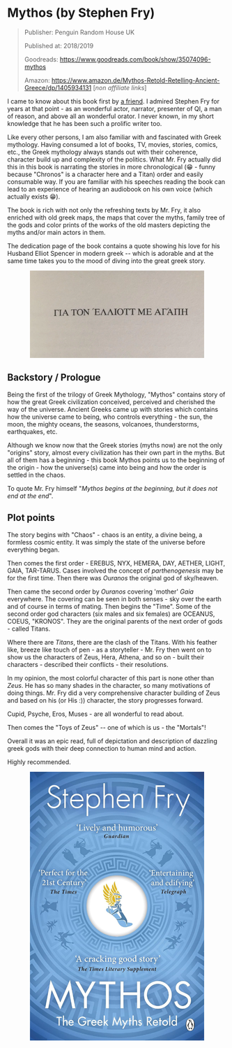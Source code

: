 # Mythos (by Stephen Fry)

> Publisher: Penguin Random House UK
> 
> Published at: 2018/2019
> 
> Goodreads: https://www.goodreads.com/book/show/35074096-mythos
> 
> Amazon: https://www.amazon.de/Mythos-Retold-Retelling-Ancient-Greece/dp/1405934131 [_non affiliate links_]
> 


I came to know about this book first by  <a href="https://www.goodreads.com/user/show/14574596-jobaer-chowdhury">a friend</a>. I admired Stephen Fry for years at that point - as an wonderful actor, narrator, presenter of QI, a man of reason, and above all an wonderful orator. I never known, in my short knowledge that he has been such a prolific writer too.


Like every other persons, I am also familiar with and fascinated with Greek mythology. Having consumed a lot of books, TV, movies, stories, comics, etc., the Greek mythology always stands out with their coherence, character build up and complexity of the politics. What Mr. Fry actually did this in this book is narrating the stories in more chronological (😁 - funny because "Chronos" is a character here and a Titan) order and easily consumable way. If you are familiar with his speeches reading the book can lead to an experience of hearing an audiobook on his own voice (which actually exists 😁).


The book is rich with not only the refreshing texts by Mr. Fry, it also enriched with old greek maps, the maps that cover the myths, family tree of the gods and color prints of the works of the old masters depicting the myths and/or main actors in them.

The dedication page of the book contains a quote showing his love for his Husband Elliot Spencer in modern greek -- which is adorable and at the same time takes you to the mood of diving into the great greek story.
<p align="center">
  <img src='../css/dedication.png' width='400' height='200'/>
</p>

## Backstory / Prologue
Being the first of the trilogy of Greek Mythology, "Mythos" contains story of how the great Greek civilization conceived, perceived and cherished the way of the universe. Ancient Greeks came up with stories which contains how the universe came to being, who controls everything - the sun, the moon, the mighty oceans, the seasons, volcanoes, thunderstorms, earthquakes, etc. 

Although we know now that the Greek stories (myths now) are not the only "origins" story, almost every civilization has their own part in the myths. But all of them has a beginning - this book Mythos points us to the beginning of the origin - how the universe(s) came into being and how the order is settled in the chaos. 

To quote Mr. Fry himself "_Mythos begins at the beginning, but it does not end at the end_".

## Plot points
The story begins with "Chaos" - chaos is an entity, a divine being, a formless cosmic entity. It was simply the state of the universe before everything began. 

Then comes the first order - EREBUS, NYX, HEMERA, DAY, AETHER, LIGHT, GAIA, TAR-TARUS. Cases involved the concept of _parthenogenesis_ may be for the first time. Then there was _Ouranos_ the original god of sky/heaven.

Then came the second order by _Ouranos_ covering 'mother' _Gaia_ everywhere. The covering can be seen in both senses - sky over the earth and of course in terms of mating. Then begins the "Time".
Some of the second order god characters (six males and six females) are OCEANUS, COEUS, "KRONOS". They are the original parents of the next order of gods - called Titans.

Where there are _Titans_, there are the clash of the Titans. With his feather like, breeze like touch of pen - as a storyteller - Mr. Fry then went on to show us the characters of Zeus, Hera, Athena, and so on - built their characters - described their conflicts - their resolutions. 

In my opinion, the most colorful character of this part is none other than _Zeus_. He has so many shades in the character, so many motivations of doing things. Mr. Fry did a very comprehensive character building of Zeus and based on his (or His :)) character, the story progresses forward. 

Cupid, Psyche, Eros, Muses - are all wonderful to read about.

Then comes the "Toys of Zeus" -- one of which is us - the "Mortals"!

Overall it was an epic read, full of depictation and description of dazzling greek gods with their deep connection to human mind and action. 

Highly recommended. 

<p align="center">
  <a href='https://www.amazon.de/Mythos-Retold-Retelling-Ancient-Greece/dp/1405934131' target='_blank'><img src='../css/mythos-cover.jpg' width='400'/></a>
</p>

<script defer src="https://cdn.commento.io/js/commento.js"></script>
<div id="commento"></div>